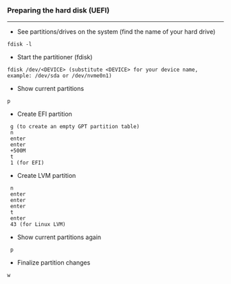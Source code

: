 ### Preparing the hard disk (UEFI)
***

* See partitions/drives on the system (find the name of your hard drive)
 ```
 fdisk -l
 ```
* Start the partitioner (fdisk)
```
fdisk /dev/<DEVICE> (substitute <DEVICE> for your device name, example: /dev/sda or /dev/nvme0n1)
```
*  Show current partitions
```
p
```
* Create EFI partition
```
 g (to create an empty GPT partition table)
 n
 enter
 enter
 +500M
 t
 1 (for EFI)
 ```
* Create LVM partition
```
 n
 enter
 enter
 enter
 t
 enter
 43 (for Linux LVM)
```
* Show current partitions again
```
 p
```
* Finalize partition changes
 ```
 w
 ```
